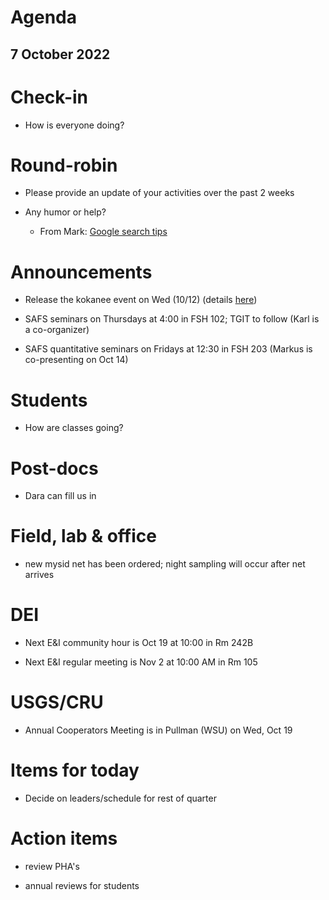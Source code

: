 # Agenda

## 7 October 2022


# Check-in

* How is everyone doing?


# Round-robin

* Please provide an update of your activities over the past 2 weeks

* Any humor or help?
    * From Mark: [Google search tips](https://twitter.com/MakadiaHarsh/status/1577275131050827781)


# Announcements

* Release the kokanee event on Wed (10/12) (details [here](https://www.lakesammamishrefuge.org/upcoming-events/event-one-n5g6s-hbp8y-pxhj9-tnc7w-n3hdt-84f26-p9ewl-2w5fn-pyppc-zcxr2))

* SAFS seminars on Thursdays at 4:00 in FSH 102; TGIT to follow (Karl is a co-organizer)

* SAFS quantitative seminars on Fridays at 12:30 in FSH 203 (Markus is co-presenting on Oct 14)


# Students

* How are classes going?


# Post-docs

* Dara can fill us in


# Field, lab & office

* new mysid net has been ordered; night sampling will occur after net arrives


# DEI

* Next E&I community hour is Oct 19 at 10:00 in Rm 242B

* Next E&I regular meeting is Nov 2 at 10:00 AM in Rm 105


# USGS/CRU

* Annual Cooperators Meeting is in Pullman (WSU) on Wed, Oct 19


# Items for today

* Decide on leaders/schedule for rest of quarter


# Action items

* review PHA's

* annual reviews for students


